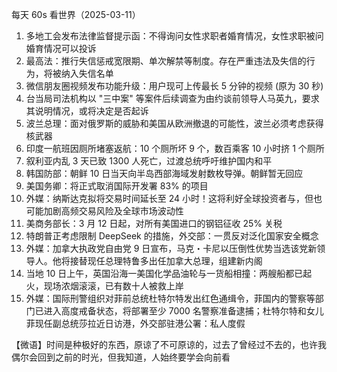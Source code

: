 每天 60s 看世界（2025-03-11）

1. 多地工会发布法律监督提示函：不得询问女性求职者婚育情况，女性求职被问婚育情况可以投诉
2. 最高法：推行失信惩戒宽限期、单次解禁等制度。存在严重违法及失信的行为，将被纳入失信名单
3. 微信朋友圈视频发布功能升级：用户现可上传最长 5 分钟的视频 (原为 30 秒)
4. 台当局司法机构以 "三中案" 等案件后续调查为由约谈前领导人马英九，要求其说明情况，或将决定是否起诉
5. 波兰总理：面对俄罗斯的威胁和美国从欧洲撤退的可能性，波兰必须考虑获得核武器
6. 印度一航班因厕所堵塞返航：10 个厕所坏 9 个，数百乘客 10 小时挤 1 个厕所
7. 叙利亚内乱 3 天已致 1300 人死亡，过渡总统呼吁维护国内和平
8. 韩国防部：朝鲜 10 日当天向半岛西部海域发射数枚导弹。朝鲜暂无回应
9. 美国务卿：将正式取消国际开发署 83% 的项目
10. 外媒：纳斯达克拟将交易时间延长至 24 小时！这将利好全球投资者与，但也可能加剧高频交易风险及全球市场波动性
11. 美商务部长：3 月 12 日起，对所有美国进口的钢铝征收 25% 关税
12. 特朗普正考虑限制 DeepSeek 的措施，外交部：一贯反对泛化国家安全概念
13. 外媒：加拿大执政党自由党 9 日宣布，马克・卡尼以压倒性优势当选该党新领导人。他将接替现任总理特鲁多出任加拿大总理，组建新内阁
14. 当地 10 日上午，英国沿海一美国化学品油轮与一货船相撞：两艘船都已起火，现场浓烟滚滚，已有数十人被救上岸
15. 外媒：国际刑警组织对菲前总统杜特尔特发出红色通缉令，菲国内的警察等部门已进入高度戒备状态，将部署至少 7000 名警察准备逮捕；杜特尔特和女儿菲现任副总统莎拉近日访港，外交部驻港公署：私人度假

【微语】时间是种极好的东西，原谅了不可原谅的，过去了曾经过不去的，也许我偶尔会回到之前的时光，但我知道，人始终要学会向前看
